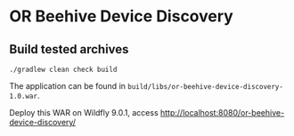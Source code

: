 # OR Beehive Device Discovery

Build tested archives
---

    ./gradlew clean check build

The application can be found in `build/libs/or-beehive-device-discovery-1.0.war`.

Deploy this WAR on Wildfly 9.0.1, access [http://localhost:8080/or-beehive-device-discovery/](http://localhost:8080/or-beehive-device-discovery/)
